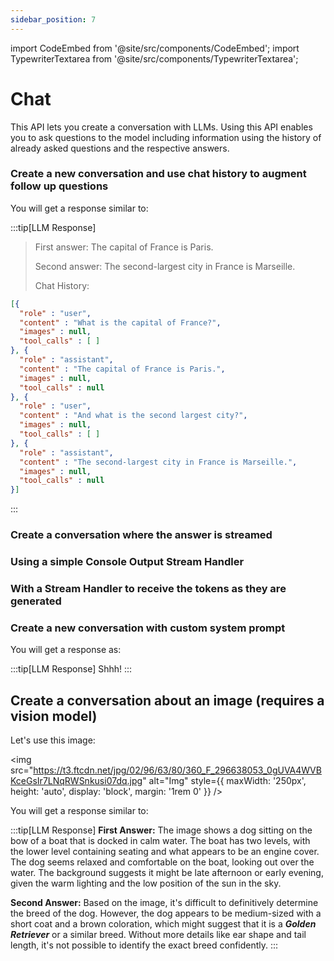```yaml
---
sidebar_position: 7
---
```


import CodeEmbed from '@site/src/components/CodeEmbed';
import TypewriterTextarea from '@site/src/components/TypewriterTextarea';

# Chat

This API lets you create a conversation with LLMs. Using this API enables you to ask questions to the model including
information using the history of already asked questions and the respective answers.

### Create a new conversation and use chat history to augment follow up questions

<CodeEmbed src="https://raw.githubusercontent.com/ollama4j/ollama4j-examples/refs/heads/main/src/main/java/io/github/ollama4j/examples/ChatExample.java" />

You will get a response similar to:

:::tip[LLM Response]

> First answer: The capital of France is Paris.
>
> Second answer: The second-largest city in France is Marseille.
>
> Chat History:

```json
[{
  "role" : "user",
  "content" : "What is the capital of France?",
  "images" : null,
  "tool_calls" : [ ]
}, {
  "role" : "assistant",
  "content" : "The capital of France is Paris.",
  "images" : null,
  "tool_calls" : null
}, {
  "role" : "user",
  "content" : "And what is the second largest city?",
  "images" : null,
  "tool_calls" : [ ]
}, {
  "role" : "assistant",
  "content" : "The second-largest city in France is Marseille.",
  "images" : null,
  "tool_calls" : null
}]
```
:::

### Create a conversation where the answer is streamed

<CodeEmbed src="https://raw.githubusercontent.com/ollama4j/ollama4j-examples/refs/heads/main/src/main/java/io/github/ollama4j/examples/ChatStreamingExample.java" />

<TypewriterTextarea
    textContent="'The Great Gatsby' by F. Scott Fitzgerald is a complex and multifaceted novel that explores themes of wealth, class, love, loss, and the American Dream. It is a landmark work of American literature that examines the social and psychological consequences of the American Dream's unattainability and its impact on the lives of its characters."
    typingSpeed={5}
    pauseBetweenSentences={1200}
    height='140px'
    width='100%'
/>

### Using a simple Console Output Stream Handler

<CodeEmbed src="https://raw.githubusercontent.com/ollama4j/ollama4j-examples/refs/heads/main/src/main/java/io/github/ollama4j/examples/ConsoleOutputStreamHandlerExample.java" />

### With a Stream Handler to receive the tokens as they are generated

<CodeEmbed src="https://raw.githubusercontent.com/ollama4j/ollama4j-examples/refs/heads/main/src/main/java/io/github/ollama4j/examples/ChatStreamingExample.java" />

### Create a new conversation with custom system prompt

<CodeEmbed src="https://raw.githubusercontent.com/ollama4j/ollama4j-examples/refs/heads/main/src/main/java/io/github/ollama4j/examples/ChatWithCustomSystemPrompt.java" />

You will get a response as:

:::tip[LLM Response]
Shhh!
:::


## Create a conversation about an image (requires a vision model)

Let's use this image:

<img src="https://t3.ftcdn.net/jpg/02/96/63/80/360_F_296638053_0gUVA4WVBKceGsIr7LNqRWSnkusi07dq.jpg" alt="Img" style={{ maxWidth: '250px', height: 'auto', display: 'block', margin: '1rem 0' }} />

<CodeEmbed src="https://raw.githubusercontent.com/ollama4j/ollama4j-examples/refs/heads/main/src/main/java/io/github/ollama4j/examples/ChatWithImage.java" />


You will get a response similar to:

:::tip[LLM Response]
**First Answer:** The image shows a dog sitting on the bow of a boat that is docked in calm water. The boat has two
levels, with the lower level containing seating and what appears to be an engine cover. The dog seems relaxed and
comfortable on the boat, looking out over the water. The background suggests it might be late afternoon or early
evening, given the warm lighting and the low position of the sun in the sky.

**Second Answer:** Based on the image, it's difficult to definitively determine the breed of the dog. However, the dog
appears to be medium-sized with a short coat and a brown coloration, which might suggest that it is a **_Golden Retriever_**
or a similar breed. Without more details like ear shape and tail length, it's not possible to identify the exact breed
confidently.
:::
